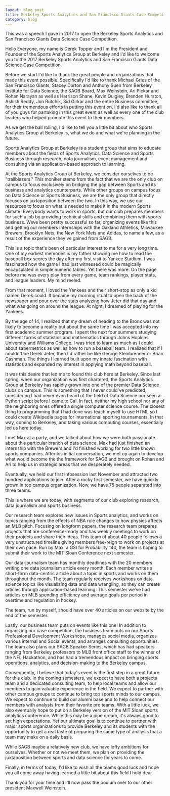 ```yaml
---
layout: blog_post
title: Berkeley Sports Analytics and San Francisco Giants Case Competition
category: blog
---
```


This was a speech I gave in 2017 to open the Berkeley Sports Analytics and San Francisco Giants Data Science Case Competition.

Hello Everyone, my name is Derek Topper and I'm the President and Founder of the Sports Analytics Group at Berkeley and I'd like to welcome you to the 2017 Berkeley Sports Analytics and San Francisco Giants Data Science Case Competition.

Before we start I'd like to thank the great people and organizations that made this event possible. Specifically I'd like to thank Michael Gries of the San Francisco Giants, Stacey Dorton and Anthony Suen from Berkeley Institute for Data Science, the SAGB Board, Max Weinstein, Ari Pickar and Rohan Narayan as well as Harrison Shane, Kevin Quigley, Brenden Hurston, Ashish Reddy, Jon Rutchik, Sid Girkar and the entire Business committee, for their tremendous efforts in putting this event on. I'd also like to thank all of you guys for partaking in this great event as well as every one of the club leaders who helped promote this event to their members. 

As we get the ball rolling, I'd like to tell you a little bit about who Sports Analytics Group at Berkeley is, what we do and what we're planning in the future. 

Sports Analytics Group at Berkeley is a student group that aims to educate members about the fields of Sports Analytics, Data Science and Sports Business through research, data journalism, event management and consulting via an application-based approach to learning.

At the Sports Analytics Group at Berkeley, we consider ourselves to be "trailblazers." This moniker stems from the fact that we are the only club on campus to focus exclusively on bridging the gap between Sports and its business and analytics counterparts. While other groups on campus focus on Data Science or Sports Business, we are the only group that directly focuses on juxtaposition between the two. In this way, we use our resources to focus on what is needed to make it in the modern Sports climate. Everybody wants to work in sports, but our club prepares members for such a job by providing technical skills and combining them with sports business. Weve been pretty successful so far, organizing events like this and getting our members internships with the Oakland Athletics, Milwaukee Brewers, Brooklyn Nets, the New York Mets and Adidas, to name a few, as a result of the experience they've gained from SAGB. 

This is a topic that's been of particular interest to me for a very long time. One of my earliest memories is my father showing me how to read the baseball box scores the day after my first visit to Yankee Stadium. I was fascinated how the game I had just witnessed could be magically encapsulated in simple numeric tables. Yet there was more. On the page before me was every play from every game, team rankings, player stats, and league leaders. My mind reeled.

From that moment, I loved the Yankees and their short-stop as only a kid named Derek could. It became my morning ritual to open the back of the newspaper and pour over the stats analyzing how Jeter did that day and what was going on around the league. At night, I dreamed of playing for the Yankees.

By the age of 14, I realized that my dream of heading to the Bronx was not likely to become a reality but about the same time I was accepted into my first academic summer program. I spent the next four summers studying different forms of statistics and mathematics through Johns Hopkins University and Williams College. I was tried to learn as much as I could about sabermetrics as well as how to run a baseball team. I realized that if I couldn't be Derek Jeter, then I'd rather be like George Steinbrenner or Brian Cashman. The things I learned built upon my innate fascination with statistics and expanded my interest in applying math beyond baseball.

It was this desire that led me to found this club here at Berkeley. Since last spring, when our organization was first chartered, the Sports Analytics Group at Berkeley has rapidly grown into one of the premier Data Science clubs on campus. This is something that I never could've predicted, considering I had never even heard of the field of Data Science nor seen a Python script before I came to Cal. In fact, neither my high school nor any of the neighboring ones offered a single computer science course. The closest thing to programming that I had done was teach myself to use HTML so I could create Wikipedia pages for international sporting tournaments. In that way, coming to Berkeley, and taking various computing courses, essentially led us here today. 

I met Max at a party, and we talked about how we were both passionate about this particular branch of data science. Max had just finished an internship with the Brewers and I'd finished working for two little known sports companies. After his initial conversation, we met up again to develop what would become the the framework for SAGB and brought on Rohan and Ari to help us in strategic areas that we desperately needed. 

Eventually, we held our first infosession last November and attracted two hundred applications to join. After a rocky first semester, we have quickly grown in top campus organization. Now, we have 75 people separated into three teams. 

This is where we are today, with segments of our club exploring research, data journalism and sports business. 

Our research team explores new issues in Sports analytics, and works on topics ranging from the effects of NBA rule changes to how physics affects an MLB pitch. Focusing on longform papers, the research team prepares projects that are conference-ready and has weekly meetings to work on their projects and share their ideas. This team of about 40 people follows a very unstructured timeline giving members free-reign to work on projects at their own pace. Run by Max, a GSI for Probability 140, the team is hoping to submit their work to the MIT Sloan Conference next semester. 

Our data-journalism team has monthly deadlines with the 20 members writing one data journalism article every month. Each member writes a short-form data-centric article about a topic in sports and works on them throughout the month. The team regularly receives workshops on data science topics like visualizing data and data wrangling, so they can create articles through application-based learning. This semester we’ve had articles on MLB spending efficiency and average goals per period in overtime and regulation in hockey. 

The team, run by myself, should have over 40 articles on our website by the end of the semester. 

Lastly, our business team puts on events like this one! In addition to organizing our case competition, the business team puts on our Sports Professional Development Workshops, manages social media, organizes various internal and Social events, and arranges consulting opportunities. The team also plans our SAGB Speaker Series, which has had speakers ranging from Berkeley professors to MLB front office staff to the winner of the NFL Hackathon, and has had a tremendous impact on bringing sports operations, analytics, and decision-making to the Berkeley campus.

Consequently, I believe that today's event is the first step in a great future for this club. In the coming semesters, we expect to have both a projects team and a dedicated consulting team, to help local teams and allow our members to gain valuable experience in the field. We expect to partner with other campus groups to continue to bring top sports minds to our campus. We expect to continue to build our alumni base and to help connect our members with analysts from their favorite pro teams. With a little luck, we also eventually hope to put on a Berkeley version of the MIT Sloan sports analytics conference. While this may be a pipe dream, it's always good to set high expectations. Yet our ultimate goal is to continue to partner with major sports organizations to provide Berkeley and its students with the opportunity to get a real taste of preparing the same type of analysis that a team may make on a daily basis. 

While SAGB maybe a relatively new club, we have lofty ambitions for ourselves. Whether or not we meet them, we plan on providing the juxtaposition between sports and data science for years to come. 

Finally, in terms of today, I'd like to wish all the teams good luck and hope you all come away having learned a little bit about this field I hold dear. 

Thank you for your time and I'll now pass the podium over to our other president Maxwell Weinstein. 